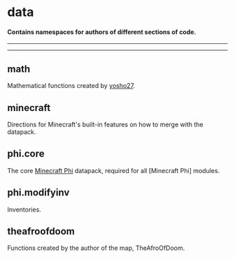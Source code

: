 # data
#### Contains namespaces for authors of different sections of code.

---

---

## math
Mathematical functions created by [yosho27](https://www.planetminecraft.com/mod/mathematical-functions-datapack/).

## minecraft
Directions for Minecraft's built-in features on how to merge with the datapack.

## phi.core
The core [Minecraft Phi](https://github.com/MinecraftPhi/MinecraftPhi-modules) datapack, required for all [Minecraft Phi] modules.

## phi.modifyinv
Inventories.

## theafroofdoom
Functions created by the author of the map, TheAfroOfDoom.

